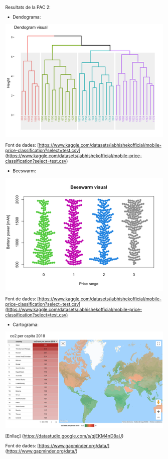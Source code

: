 Resultats de la PAC 2:

* Dendograma:
 
![dendogram](Dendogram.png)

Font de dades: [https://www.kaggle.com/datasets/iabhishekofficial/mobile-price-classification?select=test.csv] (https://www.kaggle.com/datasets/iabhishekofficial/mobile-price-classification?select=test.csv)


* Beeswarm:
 
![Beeswarm](Beeswarm.png)

Font de dades: [https://www.kaggle.com/datasets/iabhishekofficial/mobile-price-classification?select=test.csv](https://www.kaggle.com/datasets/iabhishekofficial/mobile-price-classification?select=test.csv)


* Cartograma:
 
 ![Cartograma](Cartograma.png)
 
[Enllaç] (https://datastudio.google.com/s/qjEKM4nD8aU)

Font de dades: [https://www.gapminder.org/data/] (https://www.gapminder.org/data/)

